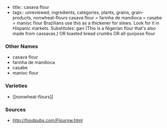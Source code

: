 - title:: casava flour
- tags:: unreviewed, ingredients, categories, plants, grains, grain-products, nonwheat-flours
casava flour = farinha de mandioca = casabe = manioc flour Brazilians use this as a thickener for stews. Look for it in Hispanic markets. Substitutes: gari (This is a Nigerian flour that's also made from cassavas.) OR toasted bread crumbs OR all-purpose flour

### Other Names

* casava flour
* farinha de mandioca
* casabe
* manioc flour

### Varieties

* [[nonwheat-flours]]

### Sources
* http://foodsubs.com/Flournw.html
